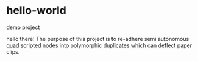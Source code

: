 # hello-world
demo project

hello there! The purpose of this project is to re-adhere semi autonomous quad scripted nodes into polymorphic duplicates which can deflect paper clips.
